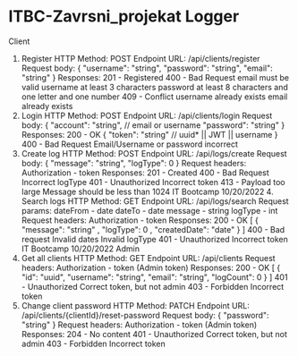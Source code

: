 # ITBC-Zavrsni_projekat **Logger**

Client
1. Register
HTTP Method: POST
Endpoint URL: /api/clients/register
Request body:
{
 "username": "string",
 "password": "string",
 "email": "string"
}
Responses:
201 - Registered
400 - Bad Request
email must be valid
username at least 3 characters
password at least 8 characters and one letter and one number
409 - Conflict
username already exists
email already exists
2. Login
HTTP Method: POST
Endpoint URL: /api/clients/login
Request body:
{
 "account": "string", // email or username
 "password": "string"
}
Responses:
200 - OK
{
 "token": "string" // uuid* || JWT || username
}
400 - Bad Request
Email/Username or password incorrect
3. Create log
HTTP Method: POST
Endpoint URL: /api/logs/create
Request body:
{
 "message": "string",
 "logType": 0
}
Request headers:
Authorization - token
Responses:
201 - Created
400 - Bad Request
Incorrect logType
401 - Unauthorized
Incorrect token
413 - Payload too large
Message should be less than 1024
IT Bootcamp 10/20/2022 4. Search logs
HTTP Method: GET
Endpoint URL: /api/logs/search Request params:
dateFrom - date
dateTo - date
message - string
logType - int
Request headers:
Authorization - token
Responses:
200 - OK [
 {
 "message": "string"
,
 "logType": 
0
,
 "createdDate": "date"
 } ]
400 - Bad request
Invalid dates
Invalid logType
401 - Unauthorized
Incorrect token
IT Bootcamp 10/20/2022
Admin
1. Get all clients
HTTP Method: GET
Endpoint URL: /api/clients
Request headers:
Authorization - token (Admin token)
Responses:
200 - OK
[
 {
 "id": "uuid",
 "username": "string",
 "email": "string",
 "logCount": 0
 } 
]
401 - Unauthorized
Correct token, but not admin
403 - Forbidden
Incorrect token
2. Change client password
HTTP Method: PATCH
Endpoint URL: /api/clients/{clientId}/reset-password
Request body:
{
 "password": "string"
}
Request headers:
Authorization - token (Admin token)
Responses:
204 - No content
401 - Unauthorized
Correct token, but not admin
403 - Forbidden
Incorrect token
